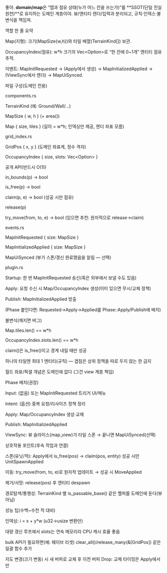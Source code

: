 좋아. **domain/map**은 “맵과 점유 상태(누가 어느 칸을 쓰는가)”를 **SSOT(단일 진실 원천)**로 유지하는 도메인 계층이야. 뷰/엔티티 렌더/입력과 분리되고, 규칙·인덱스·불변식을 책임져.

역할 한 줄 요약

Map(지형): 크기(MapSize{w,h})와 타일 배열(TerrainKind[]) 보관.

OccupancyIndex(점유): w*h 크기의 Vec<Option<Entity>>로 “한 칸에 0~1개” 엔티티 점유 추적.

이벤트: MapInitRequested → (Apply에서 생성) → MapInitializedApplied → (ViewSync에서 렌더) → MapUiSynced.

파일 구성(도메인 전용)

components.rs

TerrainKind (예: Ground/Wall/…)

MapSize { w, h } (+ area())

Map { size, tiles } (길이 = w*h; 인덱싱만 제공, 렌더 좌표 모름)

grid_index.rs

GridPos { x, y } (도메인 좌표계, 정수 격자)

OccupancyIndex { size, slots: Vec<Option<Entity>> }

공개 API(반드시 O(1))

in_bounds(p) -> bool

is_free(p) -> bool

claim(p, e) -> bool (성공 시만 점유)

release(p)

try_move(from, to, e) -> bool (있으면 추천: 원자적으로 release→claim)

events.rs

MapInitRequested { size: MapSize }

MapInitializedApplied { size: MapSize }

MapUiSynced (뷰가 스폰/갱신 완료했음을 알림 — 선택)

plugin.rs

Startup: 한 번 MapInitRequested 송신(혹은 외부에서 보낼 수도 있음)

Apply: 요청 수신 시 Map/OccupancyIndex 생성(이미 있으면 무시/교체 정책)

Publish: MapInitializedApplied 방출

(Phase 붙인다면: Requested→Apply→Applied를 Phase::Apply/Publish에 배치)

불변식(깨지면 버그)

Map.tiles.len() == w*h

OccupancyIndex.slots.len() == w*h

claim()은 is_free()이고 경계 내일 때만 성공

하나의 타일엔 최대 1 엔티티(규칙) — 겹침은 상위 정책을 따로 두지 않는 한 금지

월드 좌표/픽셀 개념은 도메인에 없다 (그건 view 계층 책임)

Phase 배치(권장)

Input: (없음) 또는 MapInitRequested 트리거 UI/메뉴

Intent: (옵션) 중복 요청/리사이즈 정책 정리

Apply: Map/OccupancyIndex 생성·교체

Publish: MapInitializedApplied

ViewSync: 뷰 슬라이스(map_view)가 타일 스폰 → 끝나면 MapUiSynced(선택)

상호작용 포인트(후속 작업과 연결)

스폰(유닛/적): Apply에서 is_free(pos) → claim(pos, entity) 성공 시만 UnitSpawnApplied

이동: try_move(from, to, e)로 원자적 업데이트 → 성공 시 MoveApplied

제거/사망: release(pos) 후 엔티티 despawn

경로탐색/통행성: TerrainKind 별 is_passable_base() 같은 헬퍼를 도메인에 둔다(뷰 아님)

성능 팁(수백~수천 적 대비)

인덱싱: i = x + y*w (u32→usize 변환만)

대량 갱신 루프에서 slots는 연속 메모리라 CPU 캐시 효율 좋음

bulk API가 필요하면(예: 웨이브 리셋) clear_all()/release_many(&[GridPos]) 같은 일괄 함수 추가

지도 변경(크기 변동) 시 새 버퍼로 교체 후 이전 버퍼 Drop: 교체 타이밍은 Apply에서만